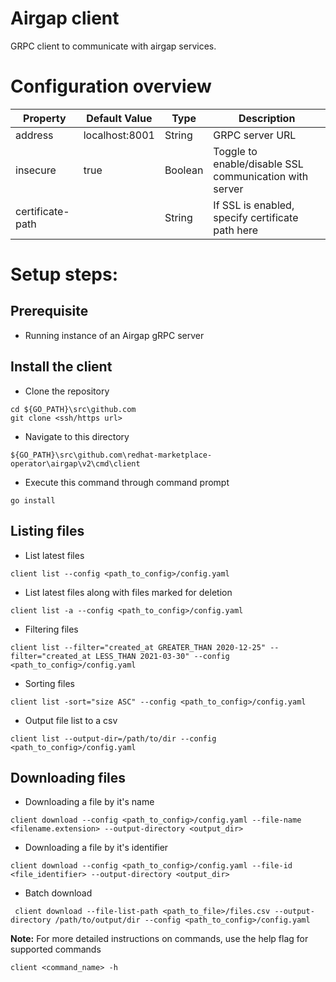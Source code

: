 # Airgap client
GRPC client to communicate with airgap services.

# Configuration overview
|Property|Default Value|Type|Description|
|----|-----|----|----|
|address|localhost:8001|String|GRPC server URL|
|insecure|true|Boolean|Toggle to enable/disable SSL communication with server|
|certificate-path||String|If SSL is enabled, specify certificate path here|

# Setup steps:

## Prerequisite
- Running instance of an Airgap gRPC server

## Install the client
- Clone the repository
```
cd ${GO_PATH}\src\github.com
git clone <ssh/https url>
```

- Navigate to this directory
```
${GO_PATH}\src\github.com\redhat-marketplace-operator\airgap\v2\cmd\client
```

- Execute this command through command prompt
```
go install
```

## Listing files
- List latest files
```
client list --config <path_to_config>/config.yaml
```

- List latest files along with files marked for deletion
```
client list -a --config <path_to_config>/config.yaml
```

- Filtering files
```
client list --filter="created_at GREATER_THAN 2020-12-25" --filter="created_at LESS_THAN 2021-03-30" --config <path_to_config>/config.yaml
```

- Sorting files
```
client list -sort="size ASC" --config <path_to_config>/config.yaml
```

- Output file list to a csv
```
client list --output-dir=/path/to/dir --config <path_to_config>/config.yaml
```

## Downloading files
- Downloading a file by it's name
```
client download --config <path_to_config>/config.yaml --file-name <filename.extension> --output-directory <output_dir>
```

- Downloading a file by it's identifier
```
client download --config <path_to_config>/config.yaml --file-id <file_identifier> --output-directory <output_dir>
```

- Batch download
```
 client download --file-list-path <path_to_file>/files.csv --output-directory /path/to/output/dir --config <path_to_config>/config.yaml
```

**Note:** For more detailed instructions on commands, use the help flag for supported commands
```
client <command_name> -h
```
